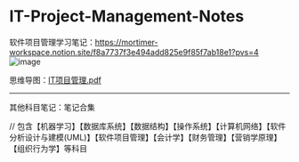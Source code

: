 # IT-Project-Management-Notes

软件项目管理学习笔记：https://mortimer-workspace.notion.site/f8a7737f3e494add825e9f85f7ab18e1?pvs=4
![image](https://github.com/Mortimer2003/IT-Project-Management-Notes/assets/98103203/044d3f9b-8cfe-4f46-99fe-b02664c990d7)

思维导图：[IT项目管理.pdf](https://github.com/Mortimer2003/IT-Project-Management-Notes/files/14392005/IT.pdf)

---
其他科目笔记：笔记合集

// 包含【机器学习】【数据库系统】【数据结构】【操作系统】【计算机网络】【软件分析设计与建模(UML)】【软件项目管理】【会计学】【财务管理】【营销学原理】【组织行为学】等科目
